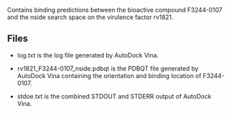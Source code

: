 Contains binding predictions between the bioactive compound F3244-0107 and the nside search space on the virulence factor rv1821.

## Files

- log.txt is the log file generated by AutoDock Vina.

- rv1821_F3244-0107_nside.pdbqt is the PDBQT file generated by AutoDock Vina containing the orientation and binding location of F3244-0107.

- stdoe.txt is the combined STDOUT and STDERR output of AutoDock Vina.

